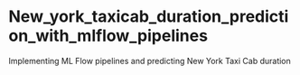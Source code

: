 # New_york_taxicab_duration_prediction_with_mlflow_pipelines
Implementing ML Flow pipelines and predicting New York Taxi Cab duration 
